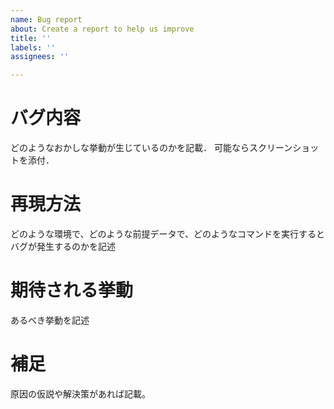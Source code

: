 ```yaml
---
name: Bug report
about: Create a report to help us improve
title: ''
labels: ''
assignees: ''

---
```


# バグ内容
どのようなおかしな挙動が生じているのかを記載．
可能ならスクリーンショットを添付．

# 再現方法
どのような環境で、どのような前提データで、どのようなコマンドを実行するとバグが発生するのかを記述

# 期待される挙動
あるべき挙動を記述

# 補足
原因の仮説や解決策があれば記載。
